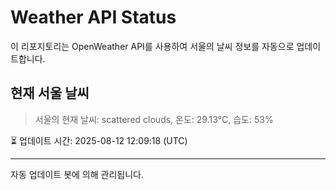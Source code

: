 
# Weather API Status

이 리포지토리는 OpenWeather API를 사용하여 서울의 날씨 정보를 자동으로 업데이트합니다.

## 현재 서울 날씨
> 서울의 현재 날씨: scattered clouds, 온도: 29.13°C, 습도: 53%

⏳ 업데이트 시간: 2025-08-12 12:09:18 (UTC)

---
자동 업데이트 봇에 의해 관리됩니다.

